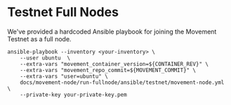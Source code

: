 # Testnet Full Nodes
We've provided a hardcoded Ansible playbook for joining the Movement Testnet as a full node. 

```shell
ansible-playbook --inventory <your-inventory> \
    --user ubuntu  \
    --extra-vars "movement_container_version=${CONTAINER_REV}" \
    --extra-vars "movement_repo_commit=${MOVEMENT_COMMIT}" \
    --extra-vars "user=ubuntu" \
    docs/movement-node/run-fullnode/ansible/testnet/movement-node.yml \
    --private-key your-private-key.pem
```